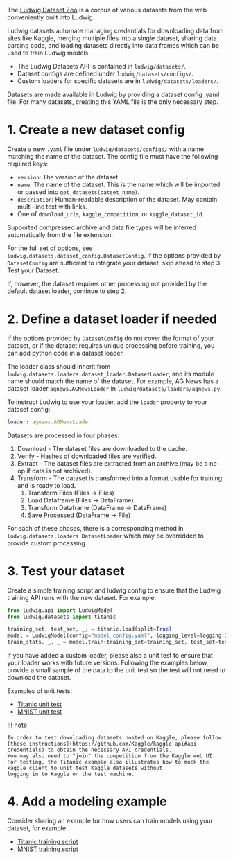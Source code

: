 The [Ludwig Dataset Zoo](../../user_guide/datasets/dataset_zoo) is a corpus of various datasets from the web
conveniently built into Ludwig.

Ludwig datasets automate managing credentials for downloading data from sites like Kaggle, merging multiple files into
a single dataset, sharing data parsing code, and loading datasets directly into data frames which can be used to train
Ludwig models.

- The Ludwig Datasets API is contained in `ludwig/datasets/`.
- Dataset configs are defined under `ludwig/datasets/configs/`.
- Custom loaders for specific datasets are in `ludwig/datasets/loaders/`.

Datasets are made available in Ludwig by providing a dataset config .yaml file.  For many datasets, creating this YAML
file is the only necessary step.

# 1. Create a new dataset config

Create a new `.yaml` file under `ludwig/datasets/configs/` with a name matching the name of the dataset. The config file
must have the following required keys:

- `version`: The version of the dataset
- `name`: The name of the dataset. This is the name which will be imported or passed into `get_datasets(datset_name)`.
- `description`: Human-readable description of the dataset. May contain multi-line text with links.
- One of `download_urls`, `kaggle_competition`, or `kaggle_dataset_id`.

Supported compressed archive and data file types will be inferred automatically from the file extension.

For the full set of options, see `ludwig.datasets.dataset_config.DatasetConfig`. If the options provided by
`DatasetConfig` are sufficient to integrate your dataset, skip ahead to step 3. Test your Dataset.

If, however, the dataset requires other processing not provided by the default dataset loader, continue to step 2.

# 2. Define a dataset loader if needed

If the options provided by `DatasetConfig` do not cover the format of your dataset, or if the dataset requires unique
processing before training, you can add python code in a dataset loader.

The loader class should inherit from `ludwig.datasets.loaders.dataset_loader.DatasetLoader`, and its module name should
match the name of the dataset.  For example, AG News has a dataset loader `agnews.AGNewsLoader` in
`ludwig/datasets/loaders/agnews.py`.

To instruct Ludwig to use your loader, add the `loader` property to your dataset config:

```yaml
loader: agnews.AGNewsLoader
```

Datasets are processed in four phases:

1. Download       - The dataset files are downloaded to the cache.
2. Verify         - Hashes of downloaded files are verified.
3. Extract        - The dataset files are extracted from an archive (may be a no-op if data is not archived).
4. Transform      - The dataset is transformed into a format usable for training and is ready to load.
    1. Transform Files      (Files -> Files)
    2. Load Dataframe       (Files -> DataFrame)
    3. Transform Dataframe  (DataFrame -> DataFrame)
    4. Save Processed       (DataFrame -> File)

For each of these phases, there is a corresponding method in `ludwig.datasets.loaders.DatasetLoader` which may be
overridden to provide custom processing.

# 3. Test your dataset

Create a simple training script and ludwig config to ensure that the Ludwig training API runs with the new dataset.
For example:

```python
from ludwig.api import LudwigModel
from ludwig.datasets import titanic

training_set, test_set, _, = titanic.load(split=True)
model = LudwigModel(config="model_config.yaml", logging_level=logging.INFO)
train_stats, _, _ = model.train(training_set=training_set, test_set=test_set, model_name="titanic_model")
```

If you have added a custom loader, please also a unit test to ensure that your loader works with future versions.
Following the examples below, provide a small sample of the data to the unit test so the test will not need to download
the dataset.

Examples of unit tests:

- [Titanic unit test](https://github.com/ludwig-ai/ludwig/tree/master/tests/ludwig/datasets/titanic/test_titanic_workflow.py)
- [MNIST unit test](https://github.com/ludwig-ai/ludwig/blob/master/tests/ludwig/datasets/mnist/test_mnist_workflow.py)

!!! note

    In order to test downloading datasets hosted on Kaggle, please follow
    [these instructions](https://github.com/Kaggle/kaggle-api#api-credentials) to obtain the necessary API credentials.
    You may also need to "join" the competition from the Kaggle web UI.
    For testing, the Titanic example also illustrates how to mock the kaggle client to unit test Kaggle datasets without
    logging in to Kaggle on the test machine.

# 4. Add a modeling example

Consider sharing an example for how users can train models using your dataset, for example:

- [Titanic training script](https://github.com/ludwig-ai/ludwig/tree/master/examples/titanic/simple_model_training.py)
- [MNIST training script](https://github.com/ludwig-ai/ludwig/tree/master/examples/mnist/simple_model_training.py)
